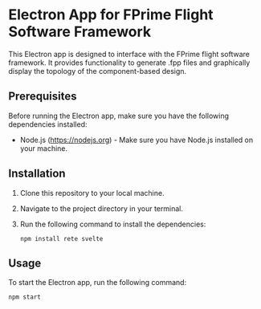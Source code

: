# Electron App for FPrime Flight Software Framework

This Electron app is designed to interface with the FPrime flight software framework. It provides functionality to generate .fpp files and graphically display the topology of the component-based design.

## Prerequisites

Before running the Electron app, make sure you have the following dependencies installed:

- Node.js (https://nodejs.org) - Make sure you have Node.js installed on your machine.

## Installation

1. Clone this repository to your local machine.
2. Navigate to the project directory in your terminal.
3. Run the following command to install the dependencies:

   ```shell
   npm install rete svelte
    ```
## Usage

To start the Electron app, run the following command:

```shell
npm start
```